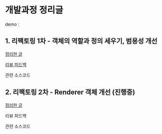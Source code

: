 # 개발과정 정리글

demo : 



## 1. 리팩토링 1차 - 객체의 역할과 정의 세우기, 범용성 개선

[정리한 글](docs/1-refactoring.md)

[리뷰 피드백](https://github.com/code-squad/javascript-food/pull/20)

관련 소스코드



## 2. 리팩토링 2차 - Renderer 객체 개선 (진행중)

[정리한 글](docs/2-refactoring.md)

리뷰 피드백

관련 소스코드









